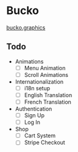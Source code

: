 # Bucko

[bucko.graphics](https://bucko.graphics)

## Todo

-   Animations
    -   [ ] Menu Animation
    -   [ ] Scroll Animations
-   Internationalization
    -   [ ] i18n setup
    -   [ ] English Translation
    -   [ ] French Translation
-   Authentication
    -   [ ] Sign Up
    -   [ ] Log In
-   Shop
    -   [ ] Cart System
    -   [ ] Stripe Checkout
